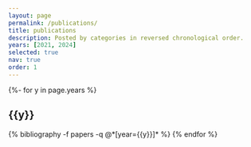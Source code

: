 ```yaml
---
layout: page
permalink: /publications/
title: publications
description: Posted by categories in reversed chronological order.
years: [2021, 2024]
selected: true
nav: true
order: 1
---
```

<!-- _pages/publications.md -->
<div class="publications">

{%- for y in page.years %}
  <h2 class="year">{{y}}</h2>
  {% bibliography -f papers -q @*[year={{y}}]* %}
{% endfor %}

</div>
